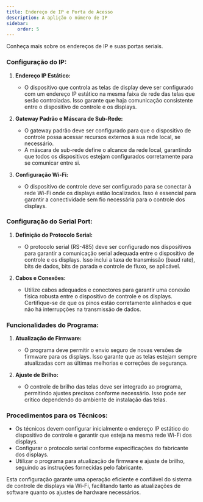 ```yaml
---
title: Endereço de IP e Porta de Acesso
description: A aplição o número de IP 
sidebar:
    order: 5
---
```


Conheça mais sobre os endereços de IP e suas portas seriais.

### Configuração do IP:

1. **Endereço IP Estático:**
   - O dispositivo que controla as telas de display deve ser configurado com um endereço IP estático na mesma faixa de rede das telas que serão controladas. Isso garante que haja comunicação consistente entre o dispositivo de controle e os displays.

2. **Gateway Padrão e Máscara de Sub-Rede:**
   - O gateway padrão deve ser configurado para que o dispositivo de controle possa acessar recursos externos à sua rede local, se necessário.
   - A máscara de sub-rede define o alcance da rede local, garantindo que todos os dispositivos estejam configurados corretamente para se comunicar entre si.

3. **Configuração Wi-Fi:**
   - O dispositivo de controle deve ser configurado para se conectar à rede Wi-Fi onde os displays estão localizados. Isso é essencial para garantir a conectividade sem fio necessária para o controle dos displays.

### Configuração do Serial Port:

1. **Definição do Protocolo Serial:**
   - O protocolo serial (RS-485) deve ser configurado nos dispositivos para garantir a comunicação serial adequada entre o dispositivo de controle e os displays. Isso inclui a taxa de transmissão (baud rate), bits de dados, bits de parada e controle de fluxo, se aplicável.

2. **Cabos e Conexões:**
   - Utilize cabos adequados e conectores para garantir uma conexão física robusta entre o dispositivo de controle e os displays. Certifique-se de que os pinos estão corretamente alinhados e que não há interrupções na transmissão de dados.

### Funcionalidades do Programa:

1. **Atualização de Firmware:**
   - O programa deve permitir o envio seguro de novas versões de firmware para os displays. Isso garante que as telas estejam sempre atualizadas com as últimas melhorias e correções de segurança.

2. **Ajuste de Brilho:**
   - O controle de brilho das telas deve ser integrado ao programa, permitindo ajustes precisos conforme necessário. Isso pode ser crítico dependendo do ambiente de instalação das telas.

### Procedimentos para os Técnicos:

- Os técnicos devem configurar inicialmente o endereço IP estático do dispositivo de controle e garantir que esteja na mesma rede Wi-Fi dos displays.
- Configurar o protocolo serial conforme especificações do fabricante dos displays.
- Utilizar o programa para atualização de firmware e ajuste de brilho, seguindo as instruções fornecidas pelo fabricante.

Esta configuração garante uma operação eficiente e confiável do sistema de controle de displays via Wi-Fi, facilitando tanto as atualizações de software quanto os ajustes de hardware necessários.

 
 